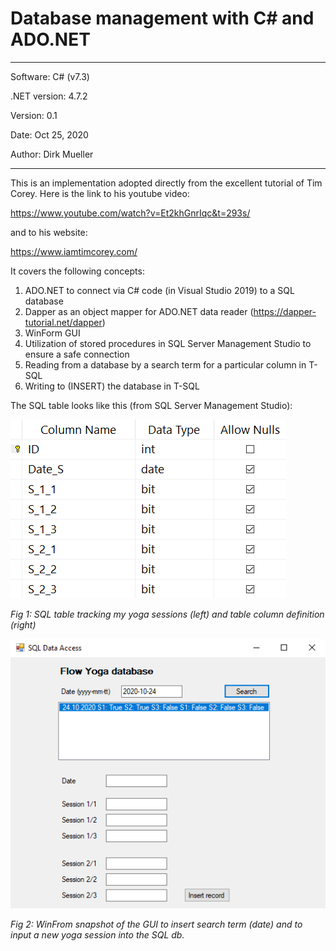 # Database management with C# and ADO.NET

**********************************************
Software:		C# (v7.3)

.NET version:   4.7.2

Version:    	0.1

Date: 			Oct 25, 2020

Author:			Dirk Mueller 
**********************************************
This is an implementation adopted directly from the excellent tutorial of Tim Corey. Here is the link to his youtube video: 

https://www.youtube.com/watch?v=Et2khGnrIqc&t=293s/ 

and to his website:

https://www.iamtimcorey.com/ 

It covers the following concepts:

1. ADO.NET to connect via C# code (in Visual Studio 2019) to a SQL database
2. Dapper as an object mapper for ADO.NET data reader (https://dapper-tutorial.net/dapper)
3. WinForm GUI
4. Utilization of stored procedures in SQL Server Management Studio to ensure a safe connection
5. Reading from a database by a search term for a particular column in T-SQL
6. Writing to (INSERT) the database in T-SQL

The SQL table looks like this (from SQL Server Management Studio):

![](https://github.com/DirkMueller8/yoga_SQL_db/blob/master/screenshot_definition.png)

*Fig 1: SQL table tracking my yoga sessions (left) and table column definition (right)*

![](https://github.com/DirkMueller8/yoga_SQL_db/blob/master/screenshot.png)

*Fig 2: WinFrom snapshot of the GUI to insert search term (date) and to input a new yoga session into the SQL db.*